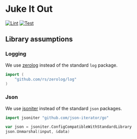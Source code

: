 # Juke It Out

[![Lint](https://github.com/AlexMeuer/juke/actions/workflows/lint.yml/badge.svg)](https://github.com/AlexMeuer/juke/actions/workflows/lint.yml)
[![Test](https://github.com/AlexMeuer/juke/actions/workflows/test.yml/badge.svg)](https://github.com/AlexMeuer/juke/actions/workflows/test.yml)

## Library assumptions

### Logging

We use [zerolog](https://github.com/rs/zerolog) instead of the standard `log` package.

```go
import (
	"github.com/rs/zerolog/log"
)
```

### Json

We use [jsoniter](https://github.com/json-iterator/go) instead of the standard `json` packages.

```go
import jsoniter "github.com/json-iterator/go"

var json = jsoniter.ConfigCompatibleWithStandardLibrary
json.Unmarshal(input, &data)
```
